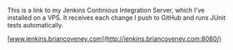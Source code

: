 This is a link to my Jenkins Continious Integration Server, which I've installed on a VPS. It receives each change I push to GitHub and runs JUnit tests automatically.

[www.jenkins.briancoveney.com](http://jenkins.briancoveney.com:8080/)

